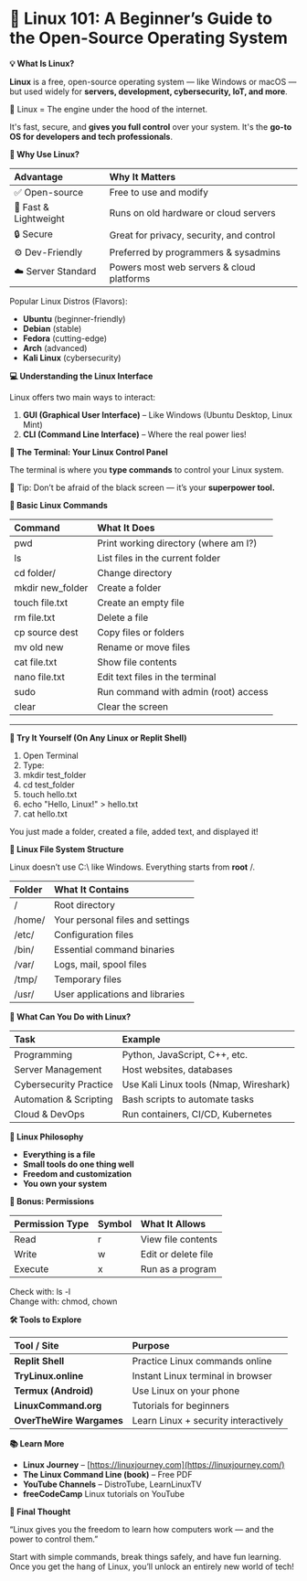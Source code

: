 # **🐧 Linux 101: A Beginner’s Guide to the Open-Source Operating System**

**💡 What Is Linux?**

**Linux** is a free, open-source operating system — like Windows or macOS — but used widely for **servers, development, cybersecurity, IoT, and more**.

🧠 Linux = The engine under the hood of the internet.

It's fast, secure, and **gives you full control** over your system. It's the **go-to OS for developers and tech professionals**.

**🧱 Why Use Linux?**

|**Advantage**|**Why It Matters**|
| :- | :- |
|✅ Open-source|Free to use and modify|
|🚀 Fast & Lightweight|Runs on old hardware or cloud servers|
|🔒 Secure|Great for privacy, security, and control|
|⚙️ Dev-Friendly|Preferred by programmers & sysadmins|
|☁️ Server Standard|Powers most web servers & cloud platforms|

Popular Linux Distros (Flavors):

- **Ubuntu** (beginner-friendly)
- **Debian** (stable)
- **Fedora** (cutting-edge)
- **Arch** (advanced)
- **Kali Linux** (cybersecurity)

**💻 Understanding the Linux Interface**

Linux offers two main ways to interact:

1. **GUI (Graphical User Interface)** – Like Windows (Ubuntu Desktop, Linux Mint)
1. **CLI (Command Line Interface)** – Where the real power lies!

**🧪 The Terminal: Your Linux Control Panel**

The terminal is where you **type commands** to control your Linux system.

🧠 Tip: Don’t be afraid of the black screen — it’s your **superpower tool.**

**🧩 Basic Linux Commands**

|**Command**|**What It Does**|
| :- | :- |
|pwd|Print working directory (where am I?)|
|ls|List files in the current folder|
|cd folder/|Change directory|
|mkdir new\_folder|Create a folder|
|touch file.txt|Create an empty file|
|rm file.txt|Delete a file|
|cp source dest|Copy files or folders|
|mv old new|Rename or move files|
|cat file.txt|Show file contents|
|nano file.txt|Edit text files in the terminal|
|sudo|Run command with admin (root) access|
|clear|Clear the screen|

-----
**🧪 Try It Yourself (On Any Linux or Replit Shell)**

1. Open Terminal
1. Type:
1. mkdir test\_folder
1. cd test\_folder
1. touch hello.txt
1. echo "Hello, Linux!" > hello.txt
1. cat hello.txt

You just made a folder, created a file, added text, and displayed it!

**🧰 Linux File System Structure**

Linux doesn’t use C:\ like Windows. Everything starts from **root** /.

|**Folder**|**What It Contains**|
| :- | :- |
|/|Root directory|
|/home/|Your personal files and settings|
|/etc/|Configuration files|
|/bin/|Essential command binaries|
|/var/|Logs, mail, spool files|
|/tmp/|Temporary files|
|/usr/|User applications and libraries|

**🔧 What Can You Do with Linux?**

|**Task**|**Example**|
| :- | :- |
|Programming|Python, JavaScript, C++, etc.|
|Server Management|Host websites, databases|
|Cybersecurity Practice|Use Kali Linux tools (Nmap, Wireshark)|
|Automation & Scripting|Bash scripts to automate tasks|
|Cloud & DevOps|Run containers, CI/CD, Kubernetes|

**🧠 Linux Philosophy**

- **Everything is a file**
- **Small tools do one thing well**
- **Freedom and customization**
- **You own your system**

**🔐 Bonus: Permissions**

|**Permission Type**|**Symbol**|**What It Allows**|
| :- | :- | :- |
|Read|r|View file contents|
|Write|w|Edit or delete file|
|Execute|x|Run as a program|

Check with: ls -l\
Change with: chmod, chown

**🛠️ Tools to Explore**

|**Tool / Site**|**Purpose**|
| :- | :- |
|**Replit Shell**|Practice Linux commands online|
|**TryLinux.online**|Instant Linux terminal in browser|
|**Termux (Android)**|Use Linux on your phone|
|**LinuxCommand.org**|Tutorials for beginners|
|**OverTheWire Wargames**|Learn Linux + security interactively|

**📚 Learn More**

- **Linux Journey** – [https://linuxjourney.com](https://linuxjourney.com/)
- **The Linux Command Line (book)** – Free PDF
- **YouTube Channels** – DistroTube, LearnLinuxTV
- **freeCodeCamp** Linux tutorials on YouTube

**💬 Final Thought**

“Linux gives you the freedom to learn how computers work — and the power to control them.”

Start with simple commands, break things safely, and have fun learning. Once you get the hang of Linux, you’ll unlock an entirely new world of tech!



